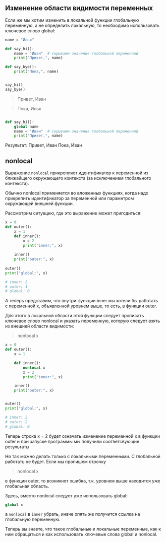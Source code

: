 ## Изменение области видимости переменных

Если же мы хотим изменить в локальной функции глобальную переменную, а не определить локальную, то необходимо использовать ключевое слово global:

```python
name = "Илья"

def say_hi():
    name = "Иван"  # скрываем значение глобальной переменной
    print("Привет,", name)

def say_bye():
    print("Пока,", name)


say_hi()
say_bye()
```

>Привет, Иван

>Пока, Илья

```python

def say_hi():
    global name
    name = "Иван"  # скрываем значение глобальной переменной
    print("Привет,", name)

```

Результат:
Привет, Иван
Пока, Иван


## nonlocal


Выражение `nonlocal` прикрепляет идентификатор к переменной из ближайщего окружающего контекста (за исключением глобального контекста). 

Обычно nonlocal применяется во вложенных функциях, когда надо прикрепить идентификатор за переменной или параметром окружающей внешней функции. 

Рассмотрим ситуацию, где это выражение может пригодиться:

```python
x = 0
def outer():
    x = 1
    def inner():
        x = 2
        print("inner:", x)
 
    inner()
    print("outer:", x)
 
outer()
print("global:", x)   

# inner: 2
# outer: 1
# global: 0
```

А теперь представим, что внутри функции inner мы хотели бы работать с переменной x, объявленной уровнем выше, то есть, в функции outer. 

Для этого в локальной области этой функции следует прописать ключевое слово nonlocal и указать переменную, которую следует взять из внешней области видимости:

>nonlocal x

```python
x = 0
def outer():
    x = 1

    def inner():
        nonlocal x
        x = 2
        print("inner:", x)

    inner()
    print("outer:", x)


outer()
print("global:", x)

# inner: 2
# outer: 2
# global: 0
```

Теперь строка x = 2 будет означать изменение переменной x в функции outer и при запуске программы мы получили соответсвующие результаты


Но так можно делать только с локальными переменными. 
С глобальной работать не будет. Если мы пропишем строчку

> nonlocal x

в функции outer, то возникнет ошибка, т.к. уровнем выше находится уже глобальная область. 

Здесь, вместо nonlocal следует уже использовать global:
```python
global x
```
а `nonlocal` в `inner` убрать, иначе опять же получится ссылка на глобальную переменную.

Теперь вы знаете, что такое глобальные и локальные переменные, как к ним обращаться и как использовать ключевые слова global и nonlocal. 